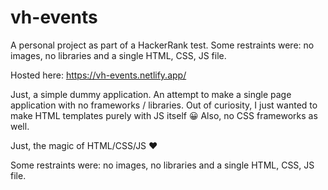 # vh-events

A personal project as part of a HackerRank test.
Some restraints were: no images, no libraries and a single HTML, CSS, JS file.

Hosted here: https://vh-events.netlify.app/

Just, a simple dummy application. 
An attempt to make a single page application with no frameworks / libraries.
Out of curiosity, I just wanted to make HTML templates purely with JS itself 😀
Also, no CSS frameworks as well.

Just, the magic of HTML/CSS/JS ❤

Some restraints were: no images, no libraries and a single HTML, CSS, JS file.
